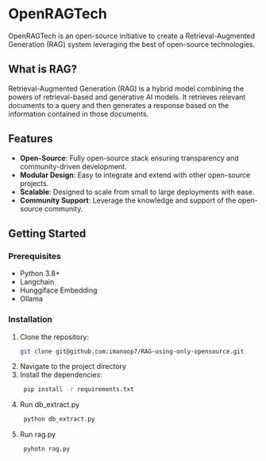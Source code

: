 # OpenRAGTech

OpenRAGTech is an open-source initiative to create a Retrieval-Augmented Generation (RAG) system leveraging the best of open-source technologies.

## What is RAG?

Retrieval-Augmented Generation (RAG) is a hybrid model combining the powers of retrieval-based and generative AI models. It retrieves relevant documents to a query and then generates a response based on the information contained in those documents.

## Features

- **Open-Source**: Fully open-source stack ensuring transparency and community-driven development.
- **Modular Design**: Easy to integrate and extend with other open-source projects.
- **Scalable**: Designed to scale from small to large deployments with ease.
- **Community Support**: Leverage the knowledge and support of the open-source community.

## Getting Started

### Prerequisites

- Python 3.8+
- Langchain
- Hunggiface Embedding
- Ollama

### Installation

1. Clone the repository:
   ```bash
   git clone git@github.com:imanoop7/RAG-using-only-opensource.git
2. Navigate to the project directory
3. Install the dependencies:
    ```bash
     pip install -r requirements.txt
4. Run db_extract.py
    ```bash
     python db_extract.py
5. Run rag.py
    ```bash
     pyhotn rag.py
